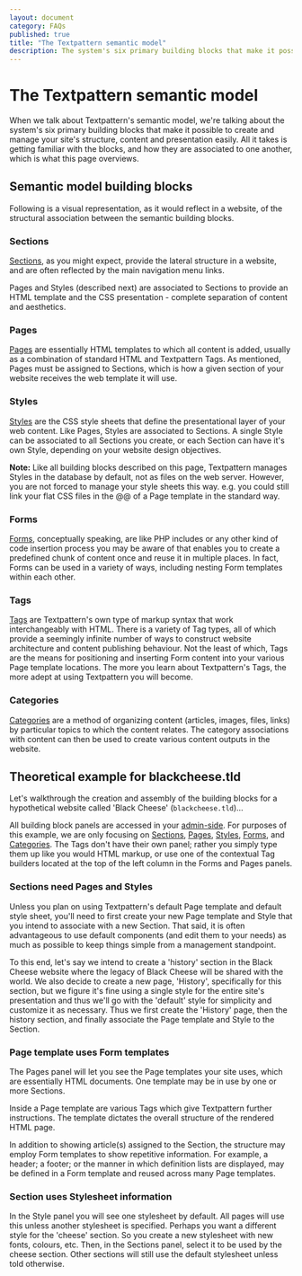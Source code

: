 ```yaml
---
layout: document
category: FAQs
published: true
title: "The Textpattern semantic model"
description: The system's six primary building blocks that make it possible to create and manage your site's structure, content and presentation.
---
```


# The Textpattern semantic model

When we talk about Textpattern's semantic model, we're talking about the system's six primary building blocks that make it possible to create and manage your site's structure, content and presentation easily. All it takes is getting familiar with the blocks, and how they are associated to one another, which is what this page overviews.

## Semantic model building blocks

Following is a visual representation, as it would reflect in a website, of the structural association between the semantic building blocks.

### Sections

[Sections](https://docs.textpattern.io/administration/sections-panel), as you might expect, provide the lateral structure in a website, and are often reflected by the main navigation menu links.

Pages and Styles (described next) are associated to Sections to provide an HTML template and the CSS presentation - complete separation of content and aesthetics.

### Pages

[Pages](https://docs.textpattern.io/administration/pages-panel) are essentially HTML templates to which all content is added, usually as a combination of standard HTML and Textpattern Tags. As mentioned, Pages must be assigned to Sections, which is how a given section of your website receives the web template it will use.

### Styles

[Styles](https://docs.textpattern.io/administration/styles-panel) are the CSS style sheets that define the presentational layer of your web content. Like Pages, Styles are associated to Sections. A single Style can be associated to all Sections you create, or each Section can have it's own Style, depending on your website design objectives.

**Note:** Like all building blocks described on this page, Textpattern manages Styles in the database by default, not as files on the web server. However, you are not forced to manage your style sheets this way. e.g. you could still link your flat CSS files in the @<head>@ of a Page template in the standard way.

### Forms

[Forms](https://docs.textpattern.io/administration/pages-panel), conceptually speaking, are like PHP includes or any other kind of code insertion process you may be aware of that enables you to create a predefined chunk of content once and reuse it in multiple places. In fact, Forms can be used in a variety of ways, including nesting Form templates within each other.

### Tags

[Tags](https://docs.textpattern.io/tags/) are Textpattern's own type of markup syntax that work interchangeably with HTML. There is a variety of Tag types, all of which provide a seemingly infinite number of ways to construct website architecture and content publishing behaviour. Not the least of which, Tags are the means for positioning and inserting Form content into your various Page template locations. The more you learn about Textpattern's Tags, the more adept at using Textpattern you will become.

### Categories

[Categories](https://docs.textpattern.io/administration/categories-panel) are a method of organizing content (articles, images, files, links) by particular topics to which the content relates. The category associations with content can then be used to create various content outputs in the website.

## Theoretical example for blackcheese.tld

Let's walkthrough the creation and assembly of the building blocks for a hypothetical website called 'Black Cheese' (`blackcheese.tld`)…

All building block panels are accessed in your [admin-side](https://docs.textpattern.io/administration/). For purposes of this example, we are only focusing on [Sections](https://docs.textpattern.io/administration/sections-panel), [Pages](https://docs.textpattern.io/administration/pages-panel), [Styles](https://docs.textpattern.io/administration/styles-panel), [Forms](https://docs.textpattern.io/administration/pages-panel), and [Categories](https://docs.textpattern.io/administration/categories-panel). The Tags don't have their own panel; rather you simply type them up like you would HTML markup, or use one of the contextual Tag builders located at the top of the left column in the Forms and Pages panels.

### Sections need Pages and Styles

Unless you plan on using Textpattern's default Page template and default style sheet, you'll need to first create your new Page template and Style that you intend to associate with a new Section. That said, it is often advantageous to use default components (and edit them to your needs) as much as possible to keep things simple from a management standpoint.

To this end, let's say we intend to create a 'history' section in the Black Cheese website where the legacy of Black Cheese will be shared with the world. We also decide to create a new page, 'History', specifically for this section, but we figure it's fine using a single style for the entire site's presentation and thus we'll go with the 'default' style for simplicity and customize it as necessary. Thus we first create the 'History' page, then the history section, and finally associate the Page template and Style to the Section.

### Page template uses Form templates

The Pages panel will let you see the Page templates your site uses, which are essentially HTML documents. One template may be in use by one or more Sections.

Inside a Page template are various Tags which give Textpattern further instructions. The template dictates the overall structure of the rendered HTML page.

In addition to showing article(s) assigned to the Section, the structure may employ Form templates to show repetitive information. For example, a header; a footer; or the manner in which definition lists are displayed, may be defined in a Form template and reused across many Page templates.

### Section uses Stylesheet information

In the Style panel you will see one stylesheet by default. All pages will use this unless another stylesheet is specified. Perhaps you want a different style for the 'cheese' section. So you create a new stylesheet with new fonts, colours, etc. Then, in the Sections panel, select it to be used by the cheese section. Other sections will still use the default stylesheet unless told otherwise.
